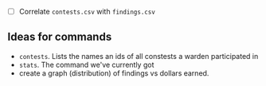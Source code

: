 - [ ] Correlate `contests.csv` with `findings.csv`


## Ideas for commands

- `contests`. Lists the names an ids of all constests a warden participated in
- `stats`. The command we've currently got
- create a graph (distribution) of findings vs dollars earned.
